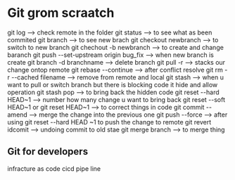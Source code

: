 # Git grom scraatch

git log --> check remote in the folder
git status --> to see what as been commited
git branch --> to see new brach
git checkout newbranch --> to switch to new branch
git chechout -b newbranch --> to create and change baranch
git push --set-upstream origin bug_fix --> when new branch is create
git branch -d branchname  --> delete branch
git pull -r --> stacks our change ontop  remote
git rebase --continue  --> after conflict resolve
git rm -r --cached filename  --> remove from remote and local
git stash --> when u want to pull or switch branch but there is blocking code  it hide and allow operation
git stash pop --> to bring back the hidden code
git reset --hard HEAD~1  --> number how many change u want to bring back
git reset --soft HEAD~1  or git reset HEAD~1 --> to correct things in code
git commit --amend --> merge the change into the previous one
git push --force --> after using git reset --hard HEAD ~1 to push the change to remote
git revert idcomit --> undoing commit to old stae
git merge branch --> to merge thing

## Git for developers

infracture as code
cicd pipe line